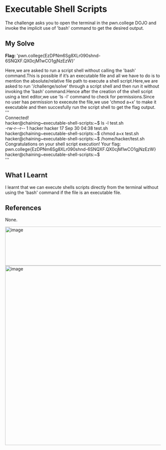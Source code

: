 # Executable Shell Scripts
The challenge asks you to open the terminal in the pwn.college DOJO and invoke the implicit use of 'bash' command to get the desired output.     

## My Solve
**Flag:** 'pwn.college{EzDPNm6Sg8XLr090shnd-6SNQXF.QX0cjM1wCO1gjNzEzW}'     

Here,we are asked to run a script shell without calling the 'bash' command.This is possible if it’s an executable file and all we have to do is to mention the absolute/relative file path to execute a shell script.Here,we are asked to run '/challenge/solve' through a script shell and then run it without invoking the 'bash' command.Hence after the creation of the shell script using a text editor,we use 'ls -l' command to check for permissions.Since no user has permission to execeute the file,we use 'chmod a+x' to make it executable and then succesfully run the script shell to get the flag output.     
'''      
Connected!                                                                            
hacker@chaining~executable-shell-scripts:~$ ls -l test.sh      
-rw-r--r-- 1 hacker hacker 17 Sep 30 04:38 test.sh        
hacker@chaining~executable-shell-scripts:~$ chmod a+x test.sh    
hacker@chaining~executable-shell-scripts:~$ /home/hacker/test.sh    
Congratulations on your shell script execution! Your flag:    
pwn.college{EzDPNm6Sg8XLr090shnd-6SNQXF.QX0cjM1wCO1gjNzEzW}    
hacker@chaining~executable-shell-scripts:~$     
'''    

## What I Learnt
I learnt that we can execute shells scripts directly from the terminal without using the 'bash' command if the file is an executable file.   

## References
None.      

<img width="607" height="126" alt="image" src="https://github.com/user-attachments/assets/39e09860-bf65-47fc-a989-deea3c85d129" />    


<img width="1073" height="581" alt="image" src="https://github.com/user-attachments/assets/928ad1c4-50ea-40d6-95b9-55b9ae63acdf" />

